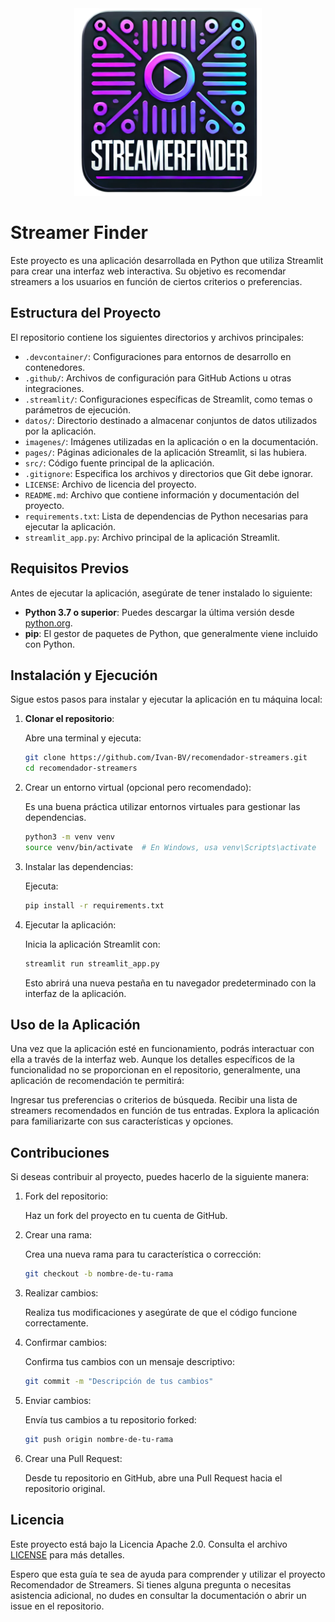 <div align="center"><img src="imagenes/logo.png" width="300"/></div>

# Streamer Finder

Este proyecto es una aplicación desarrollada en Python que utiliza Streamlit para crear una interfaz web interactiva. Su objetivo es recomendar streamers a los usuarios en función de ciertos criterios o preferencias.

## Estructura del Proyecto

El repositorio contiene los siguientes directorios y archivos principales:

- `.devcontainer/`: Configuraciones para entornos de desarrollo en contenedores.
- `.github/`: Archivos de configuración para GitHub Actions u otras integraciones.
- `.streamlit/`: Configuraciones específicas de Streamlit, como temas o parámetros de ejecución.
- `datos/`: Directorio destinado a almacenar conjuntos de datos utilizados por la aplicación.
- `imagenes/`: Imágenes utilizadas en la aplicación o en la documentación.
- `pages/`: Páginas adicionales de la aplicación Streamlit, si las hubiera.
- `src/`: Código fuente principal de la aplicación.
- `.gitignore`: Especifica los archivos y directorios que Git debe ignorar.
- `LICENSE`: Archivo de licencia del proyecto.
- `README.md`: Archivo que contiene información y documentación del proyecto.
- `requirements.txt`: Lista de dependencias de Python necesarias para ejecutar la aplicación.
- `streamlit_app.py`: Archivo principal de la aplicación Streamlit.

## Requisitos Previos

Antes de ejecutar la aplicación, asegúrate de tener instalado lo siguiente:

- **Python 3.7 o superior**: Puedes descargar la última versión desde [python.org](https://www.python.org/).
- **pip**: El gestor de paquetes de Python, que generalmente viene incluido con Python.

## Instalación y Ejecución

Sigue estos pasos para instalar y ejecutar la aplicación en tu máquina local:

1. **Clonar el repositorio**:

   Abre una terminal y ejecuta:

   ```bash
   git clone https://github.com/Ivan-BV/recomendador-streamers.git
   cd recomendador-streamers
   ```

2. Crear un entorno virtual (opcional pero recomendado):

   Es una buena práctica utilizar entornos virtuales para gestionar las dependencias.

   ```bash
   python3 -m venv venv
   source venv/bin/activate  # En Windows, usa venv\Scripts\activate
   ```

3. Instalar las dependencias:

   Ejecuta:

   ```bash
   pip install -r requirements.txt
   ```

4. Ejecutar la aplicación:

   Inicia la aplicación Streamlit con:

   ```bash
   streamlit run streamlit_app.py
   ```

   Esto abrirá una nueva pestaña en tu navegador predeterminado con la interfaz de la aplicación.

## Uso de la Aplicación

Una vez que la aplicación esté en funcionamiento, podrás interactuar con ella a través de la interfaz web. Aunque los detalles específicos de la funcionalidad no se proporcionan en el repositorio, generalmente, una aplicación de recomendación te permitirá:

Ingresar tus preferencias o criterios de búsqueda.
Recibir una lista de streamers recomendados en función de tus entradas.
Explora la aplicación para familiarizarte con sus características y opciones.

## Contribuciones

Si deseas contribuir al proyecto, puedes hacerlo de la siguiente manera:

1. Fork del repositorio:

   Haz un fork del proyecto en tu cuenta de GitHub.

2. Crear una rama:

   Crea una nueva rama para tu característica o corrección:

   ```bash
   git checkout -b nombre-de-tu-rama
   ```

3. Realizar cambios:

   Realiza tus modificaciones y asegúrate de que el código funcione correctamente.

4. Confirmar cambios:

   Confirma tus cambios con un mensaje descriptivo:

   ```bash
   git commit -m "Descripción de tus cambios"
   ```

5. Enviar cambios:

   Envía tus cambios a tu repositorio forked:

   ```bash
   git push origin nombre-de-tu-rama
   ```

6. Crear una Pull Request:

   Desde tu repositorio en GitHub, abre una Pull Request hacia el repositorio original.

## Licencia

Este proyecto está bajo la Licencia Apache 2.0. Consulta el archivo [LICENSE](https://github.com/Ivan-BV/recomendador-streamers/blob/main/LICENSE) para más detalles.

Espero que esta guía te sea de ayuda para comprender y utilizar el proyecto Recomendador de Streamers. Si tienes alguna pregunta o necesitas asistencia adicional, no dudes en consultar la documentación o abrir un issue en el repositorio.
